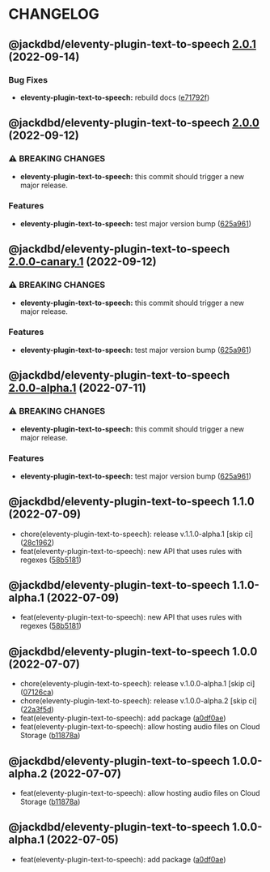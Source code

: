 # CHANGELOG

## @jackdbd/eleventy-plugin-text-to-speech [2.0.1](https://github.com/jackdbd/undici/compare/@jackdbd/eleventy-plugin-text-to-speech@2.0.0...@jackdbd/eleventy-plugin-text-to-speech@2.0.1) (2022-09-14)


### Bug Fixes

* **eleventy-plugin-text-to-speech:** rebuild docs ([e71792f](https://github.com/jackdbd/undici/commit/e71792f282d1205a5286d28484ab6d2c17805d60))

## @jackdbd/eleventy-plugin-text-to-speech [2.0.0](https://github.com/jackdbd/undici/compare/@jackdbd/eleventy-plugin-text-to-speech@1.1.0...@jackdbd/eleventy-plugin-text-to-speech@2.0.0) (2022-09-12)


### ⚠ BREAKING CHANGES

* **eleventy-plugin-text-to-speech:** this commit should trigger a new major release.

### Features

* **eleventy-plugin-text-to-speech:** test major version bump ([625a961](https://github.com/jackdbd/undici/commit/625a9614ea11784a2df150d210e063be78213049))

## @jackdbd/eleventy-plugin-text-to-speech [2.0.0-canary.1](https://github.com/jackdbd/undici/compare/@jackdbd/eleventy-plugin-text-to-speech@1.1.0...@jackdbd/eleventy-plugin-text-to-speech@2.0.0-canary.1) (2022-09-12)


### ⚠ BREAKING CHANGES

* **eleventy-plugin-text-to-speech:** this commit should trigger a new major release.

### Features

* **eleventy-plugin-text-to-speech:** test major version bump ([625a961](https://github.com/jackdbd/undici/commit/625a9614ea11784a2df150d210e063be78213049))

## @jackdbd/eleventy-plugin-text-to-speech [2.0.0-alpha.1](https://github.com/jackdbd/undici/compare/@jackdbd/eleventy-plugin-text-to-speech@1.1.0...@jackdbd/eleventy-plugin-text-to-speech@2.0.0-alpha.1) (2022-07-11)


### ⚠ BREAKING CHANGES

* **eleventy-plugin-text-to-speech:** this commit should trigger a new major release.

### Features

* **eleventy-plugin-text-to-speech:** test major version bump ([625a961](https://github.com/jackdbd/undici/commit/625a9614ea11784a2df150d210e063be78213049))

## @jackdbd/eleventy-plugin-text-to-speech 1.1.0 (2022-07-09)

* chore(eleventy-plugin-text-to-speech): release v.1.1.0-alpha.1 [skip ci] ([28c1962](https://github.com/jackdbd/undici/commit/28c1962))
* feat(eleventy-plugin-text-to-speech): new API that uses rules with regexes ([58b5181](https://github.com/jackdbd/undici/commit/58b5181))

## @jackdbd/eleventy-plugin-text-to-speech 1.1.0-alpha.1 (2022-07-09)

* feat(eleventy-plugin-text-to-speech): new API that uses rules with regexes ([58b5181](https://github.com/jackdbd/undici/commit/58b5181))

## @jackdbd/eleventy-plugin-text-to-speech 1.0.0 (2022-07-07)

* chore(eleventy-plugin-text-to-speech): release v.1.0.0-alpha.1 [skip ci] ([07126ca](https://github.com/jackdbd/undici/commit/07126ca))
* chore(eleventy-plugin-text-to-speech): release v.1.0.0-alpha.2 [skip ci] ([22a3f5d](https://github.com/jackdbd/undici/commit/22a3f5d))
* feat(eleventy-plugin-text-to-speech): add package ([a0df0ae](https://github.com/jackdbd/undici/commit/a0df0ae))
* feat(eleventy-plugin-text-to-speech): allow hosting audio files on Cloud Storage ([b11878a](https://github.com/jackdbd/undici/commit/b11878a))

## @jackdbd/eleventy-plugin-text-to-speech 1.0.0-alpha.2 (2022-07-07)

* feat(eleventy-plugin-text-to-speech): allow hosting audio files on Cloud Storage ([b11878a](https://github.com/jackdbd/undici/commit/b11878a))

## @jackdbd/eleventy-plugin-text-to-speech 1.0.0-alpha.1 (2022-07-05)

* feat(eleventy-plugin-text-to-speech): add package ([a0df0ae](https://github.com/jackdbd/undici/commit/a0df0ae))
